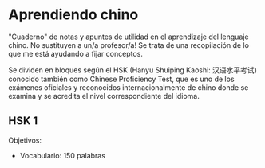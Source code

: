 # Aprendiendo chino

"Cuaderno" de notas y apuntes de utilidad en el aprendizaje del lenguaje chino. No sustituyen a un/a profesor/a! Se trata de una recopilación de lo que me está ayudando a fijar conceptos. 

Se dividen en bloques según el HSK (Hanyu Shuiping Kaoshi: 汉语水平考试) conocido también como Chinese Proficiency Test, que es uno de los exámenes oficiales y reconocidos internacionalmente de chino donde se examina y se acredita el nivel correspondiente del idioma.

## HSK 1

Objetivos:
- Vocabulario: 150 palabras
